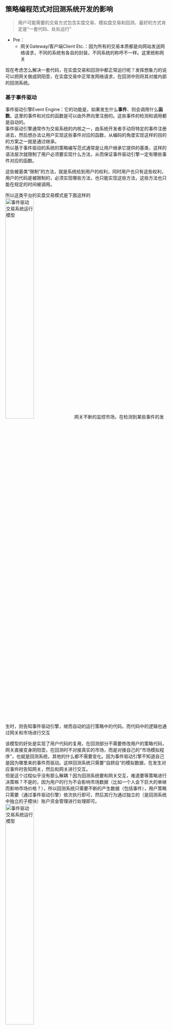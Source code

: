 
## 策略编程范式对回测系统开发的影响

>用户可能需要的交易方式包含实盘交易、模拟盘交易和回测，最好的方式肯定是“一套代码、处处运行”

+ Pre：
	+ 网关Gateway/客户端Client Etc.：因为所有的交易本质都是向网站发送网络请求，不同的系统有各自的封装，不同系统的称呼不一样。这里统称网关

现在考虑怎么解决一套代码，在实盘交易和回测中都正常运行呢？发挥想象力的说可以把网关做成阴阳壶，在实盘交易中正常发网络请求，在回测中则将其对接内部的回测系统。

### 基于事件驱动

事件驱动引擎Event Engine：它的功能是，如果发生什么**事件**、则会调用什么**函数**。这里的事件和对应的函数是可以由外界向里注册的。这些事件的检测和调用都是自动的。  
事件驱动引擎通常作为交易系统的内核之一，由系统开发者手动将特定的事件注册进去，然后想办法让用户实现这些事件对应的函数，从编码的角度实现这样的目的的方案之一就是通过继承。  
所以基于事件驱动的系统的策略编写范式通常是让用户继承它提供的基类，这样的语法层次就限制了用户必须要实现什么方法，从而保证事件驱动引擎一定有哪些事件对应的函数。

这些被基类“限制”的方法，就是系统给到用户的权利，同时用户也只有这些权利，用户的代码是被限制的，必须实现哪些方法，也只能实现这些方法，这些方法也只能在规定的时间被调用。

所以这类平台的实盘交易模式是下面这样的  
<img alt="事件驱动交易系统运行模型" src="https://cdn.jsdelivr.net/gh/zweix123/CS-notes@master/resource/Quant/event-model-real.png" style="width:42%" >
网关不断的监控市场，在检测到某些事件的发生时，则告知事件驱动引擎，继而自动的运行策略中的代码，而代码中的逻辑也通过网关和市场进行交互

该模型的好处是实现了用户代码的复用，在回测部分不需要修改用户的策略代码，网关直接变身阴阳壶，在回测时不对接真实的市场，而是对接自己的“市场模拟程序”，也就是回测系统，其他的什么都不需要变化。因为事件驱动引擎不知道自己是因为哪里来的事件而驱动。这样回测系统只需要“自顾自”的模拟数据，在发生对应事件时告知网关，然后和网关进行交互。  
但是这个过程似乎没有那么解耦？因为回测系统要和网关交互，难道要等策略进行决策嘛？不是的，因为用户的行为不会影响市场数据（比如一个人会下巨大的单继而影响市场价格？），所以回测系统只需要不断的产生数据（包括事件），用户策略只需要（通过事件驱动引擎）依次执行即可，然后其行为通过独立的（是回测系统中独立的子模块）账户资金管理进行处理即可。
<img alt="事件驱动交易系统运行模型" src="https://cdn.jsdelivr.net/gh/zweix123/CS-notes@master/resource/Quant/event-model-backtest.png" style="width:42%" >

### 发明者模式

发明者是有`Sleep`内置函数，同时`.com`的发明者是主要针对数字货币的量化交易的，数字货币较于股票的明显区别是价格是连续的，可以24小时交易。所以这里的市场的事件较于股票少一些，更多的针对数字货币的交易是**轮询式**的，即周期性的轮询市场，通过价格变动进行决策。

这样的策略代码较于基于事件类型的更加灵活，因为不用一定要继承某个类，代码风格、编程范式更多。

>那么代价是什么呢？

我们发现上面的系统模型不灵啦，回测系统不能自顾自的模拟数据，必须和策略进行交互，且必须知道策略什么时候`Sleep`，它的数据的变化也是因为`Sleep`而发生的。上面的模型中回测系统根本不知道策略做了什么，而现在的情况它必须知道里面在什么时候运行了`Sleep`，这怎么实现呢？